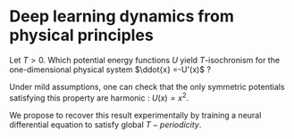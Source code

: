 # Deep learning dynamics from physical principles

Let $T > 0$. Which potential energy functions $U$ yield $T$-isochronism for the one-dimensional physical system $\ddot{x} =-U'(x)$ ?

Under mild assumptions, one can check that the only symmetric potentials satisfying this property are harmonic : $U(x) = x^2$.


We propose to recover this result experimentally by training a neural differential equation to satisfy global $T-periodicity$.
